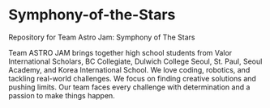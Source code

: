 # Symphony-of-the-Stars

Repository for Team Astro Jam: Symphony of The Stars

Team ASTRO JAM brings together high school students from Valor International Scholars, BC Collegiate, Dulwich College Seoul, St. Paul, Seoul Academy, and Korea International School. We love coding, robotics, and tackling real-world challenges. We focus on finding creative solutions and pushing limits. Our team faces every challenge with determination and a passion to make things happen.
